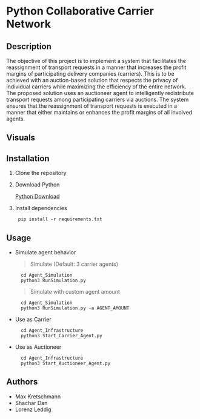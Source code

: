 # Python Collaborative Carrier Network

## Description
The objective of this project is to implement a system that facilitates the reassignment of transport requests in a manner that increases the profit margins of participating delivery companies (carriers). This is to be achieved with an auction-based solution that respects the privacy of individual carriers while maximizing the efficiency of the entire network. The proposed solution uses an auctioneer agent to intelligently redistribute transport requests among participating carriers via auctions. The system ensures that the reassignment of transport requests is executed in a manner that either maintains or enhances the profit margins of all involved agents.

## Visuals

## Installation

1. Clone the repository

2. Download Python

    [Python Download](https://www.python.org/downloads)

3. Install dependencies

        pip install -r requirements.txt
        
## Usage 

* Simulate agent behavior

    > Simulate (Default: 3 carrier agents)
        
        cd Agent_Simulation
        python3 RunSimulation.py

    > Simulate with custom agent amount
        
        cd Agent_Simulation
        python3 RunSimulation.py -a AGENT_AMOUNT  

* Use as Carrier
    
        cd Agent_Infrastructure
        python3 Start_Carrier_Agent.py

* Use as Auctioneer

        cd Agent_Infrastructure
        python3 Start_Auctioneer_Agent.py

## Authors

- Max Kretschmann
- Shachar Dan
- Lorenz Leddig
